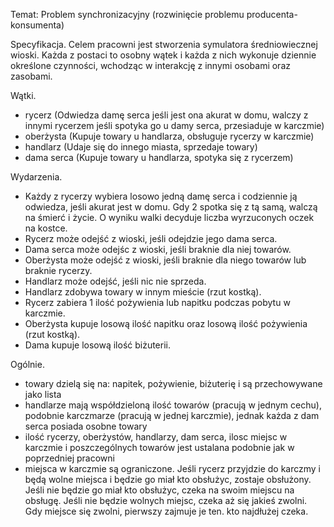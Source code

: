 Temat: Problem synchronizacyjny (rozwinięcie problemu producenta-konsumenta)

Specyfikacja.
Celem pracowni jest stworzenia symulatora średniowiecznej wioski. Każda z postaci to osobny wątek i każda z nich wykonuje dziennie określone czynności, wchodząc w interakcję z innymi osobami oraz zasobami.

Wątki.
- rycerz (Odwiedza damę serca jeśli jest ona akurat w domu, walczy z innymi rycerzem jeśli spotyka go u damy serca, przesiaduje w karczmie) 
- oberżysta (Kupuje towary u handlarza, obsługuje rycerzy w karczmie)
- handlarz (Udaje się do innego miasta, sprzedaje towary)
- dama serca (Kupuje towary u handlarza, spotyka się z rycerzem)

Wydarzenia.
- Każdy z rycerzy wybiera losowo jedną damę serca i codziennie ją odwiedza, jeśli akurat jest w domu. Gdy 2 spotka się z tą samą, walczą na śmierć i życie. O wyniku walki decyduje liczba wyrzuconych oczek na kostce.
- Rycerz może odejść z wioski, jeśli odejdzie jego dama serca.
- Dama serca może odejśc z wioski, jeśli braknie dla niej towarów.
- Oberżysta może odejść z wioski, jeśli braknie dla niego towarów lub braknie rycerzy.
- Handlarz może odejść, jeśli nic nie sprzeda.
- Handlarz zdobywa towary w innym mieście (rzut kostką).
- Rycerz zabiera 1 ilość pożywienia lub napitku podczas pobytu w karczmie.
- Oberżysta kupuje losową ilość napitku oraz losową ilość pożywienia (rzut kostką).
- Dama kupuje losową ilość biżuterii.

Ogólnie.
- towary dzielą się na: napitek, pożywienie, biżuterię i są przechowywane jako lista
- handlarze mają współdzieloną ilość towarów (pracują w jednym cechu), podobnie karczmarze (pracują w jednej karczmie), jednak każda z dam serca posiada osobne towary
- ilość rycerzy, oberżystów, handlarzy, dam serca, ilosc miejsc w karczmie i poszczególnych towarów jest ustalana podobnie jak w poprzedniej pracowni
- miejsca w karczmie są ograniczone. Jeśli rycerz przyjdzie do karczmy i będą wolne miejsca i będzie go miał kto obsłużyc, zostaje obsłużony. Jeśli nie będzie go miał kto obsłużyc, czeka na swoim miejscu na obsługę. Jeśli nie będzie wolnych miejsc, czeka aż się jakieś zwolni. Gdy miejsce się zwolni, pierwszy zajmuje je ten. kto najdłużej czeka.
